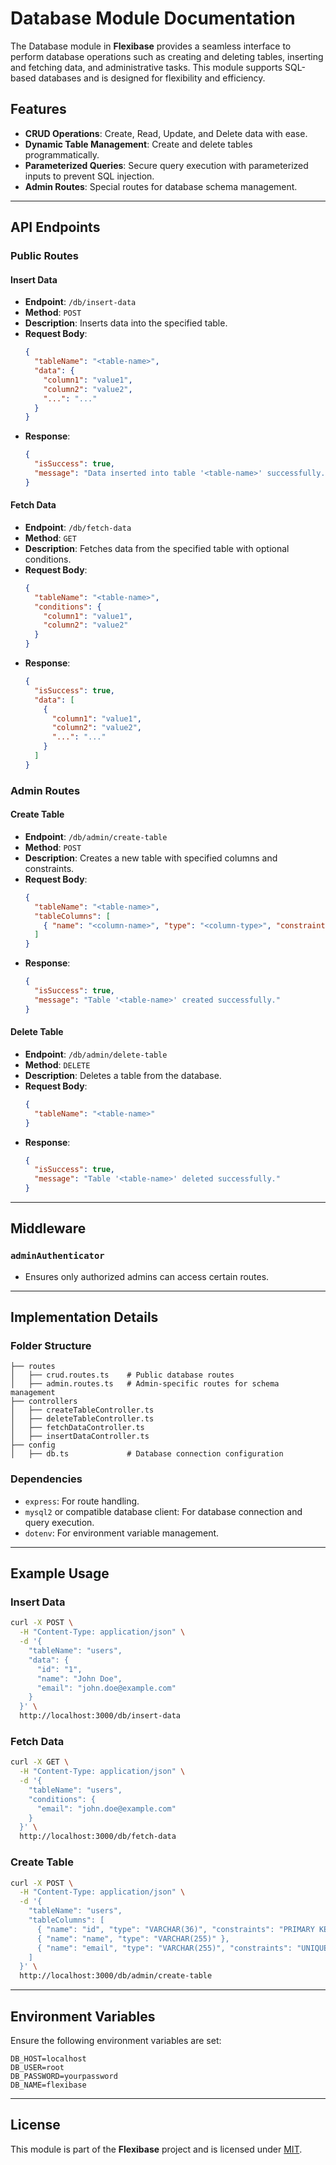 # Database Module Documentation

The Database module in **Flexibase** provides a seamless interface to perform database operations such as creating and deleting tables, inserting and fetching data, and administrative tasks. This module supports SQL-based databases and is designed for flexibility and efficiency.

## Features

- **CRUD Operations**: Create, Read, Update, and Delete data with ease.
- **Dynamic Table Management**: Create and delete tables programmatically.
- **Parameterized Queries**: Secure query execution with parameterized inputs to prevent SQL injection.
- **Admin Routes**: Special routes for database schema management.

---

## API Endpoints

### Public Routes

#### Insert Data

- **Endpoint**: `/db/insert-data`
- **Method**: `POST`
- **Description**: Inserts data into the specified table.
- **Request Body**:
  ```json
  {
    "tableName": "<table-name>",
    "data": {
      "column1": "value1",
      "column2": "value2",
      "...": "..."
    }
  }
  ```
- **Response**:
  ```json
  {
    "isSuccess": true,
    "message": "Data inserted into table '<table-name>' successfully."
  }
  ```

#### Fetch Data

- **Endpoint**: `/db/fetch-data`
- **Method**: `GET`
- **Description**: Fetches data from the specified table with optional conditions.
- **Request Body**:
  ```json
  {
    "tableName": "<table-name>",
    "conditions": {
      "column1": "value1",
      "column2": "value2"
    }
  }
  ```
- **Response**:
  ```json
  {
    "isSuccess": true,
    "data": [
      {
        "column1": "value1",
        "column2": "value2",
        "...": "..."
      }
    ]
  }
  ```

### Admin Routes

#### Create Table

- **Endpoint**: `/db/admin/create-table`
- **Method**: `POST`
- **Description**: Creates a new table with specified columns and constraints.
- **Request Body**:
  ```json
  {
    "tableName": "<table-name>",
    "tableColumns": [
      { "name": "<column-name>", "type": "<column-type>", "constraints": "<optional-constraints>" }
    ]
  }
  ```
- **Response**:
  ```json
  {
    "isSuccess": true,
    "message": "Table '<table-name>' created successfully."
  }
  ```

#### Delete Table

- **Endpoint**: `/db/admin/delete-table`
- **Method**: `DELETE`
- **Description**: Deletes a table from the database.
- **Request Body**:
  ```json
  {
    "tableName": "<table-name>"
  }
  ```
- **Response**:
  ```json
  {
    "isSuccess": true,
    "message": "Table '<table-name>' deleted successfully."
  }
  ```

---

## Middleware

### `adminAuthenticator`
- Ensures only authorized admins can access certain routes.

---

## Implementation Details

### Folder Structure
```
├── routes
│   ├── crud.routes.ts    # Public database routes
│   ├── admin.routes.ts   # Admin-specific routes for schema management
├── controllers
│   ├── createTableController.ts
│   ├── deleteTableController.ts
│   ├── fetchDataController.ts
│   ├── insertDataController.ts
├── config
│   ├── db.ts             # Database connection configuration
```

### Dependencies

- `express`: For route handling.
- `mysql2` or compatible database client: For database connection and query execution.
- `dotenv`: For environment variable management.

---

## Example Usage

### Insert Data
```bash
curl -X POST \
  -H "Content-Type: application/json" \
  -d '{
    "tableName": "users",
    "data": {
      "id": "1",
      "name": "John Doe",
      "email": "john.doe@example.com"
    }
  }' \
  http://localhost:3000/db/insert-data
```

### Fetch Data
```bash
curl -X GET \
  -H "Content-Type: application/json" \
  -d '{
    "tableName": "users",
    "conditions": {
      "email": "john.doe@example.com"
    }
  }' \
  http://localhost:3000/db/fetch-data
```

### Create Table
```bash
curl -X POST \
  -H "Content-Type: application/json" \
  -d '{
    "tableName": "users",
    "tableColumns": [
      { "name": "id", "type": "VARCHAR(36)", "constraints": "PRIMARY KEY" },
      { "name": "name", "type": "VARCHAR(255)" },
      { "name": "email", "type": "VARCHAR(255)", "constraints": "UNIQUE" }
    ]
  }' \
  http://localhost:3000/db/admin/create-table
```

---

## Environment Variables

Ensure the following environment variables are set:

```env
DB_HOST=localhost
DB_USER=root
DB_PASSWORD=yourpassword
DB_NAME=flexibase
```

---

## License

This module is part of the **Flexibase** project and is licensed under [MIT](LICENSE).
